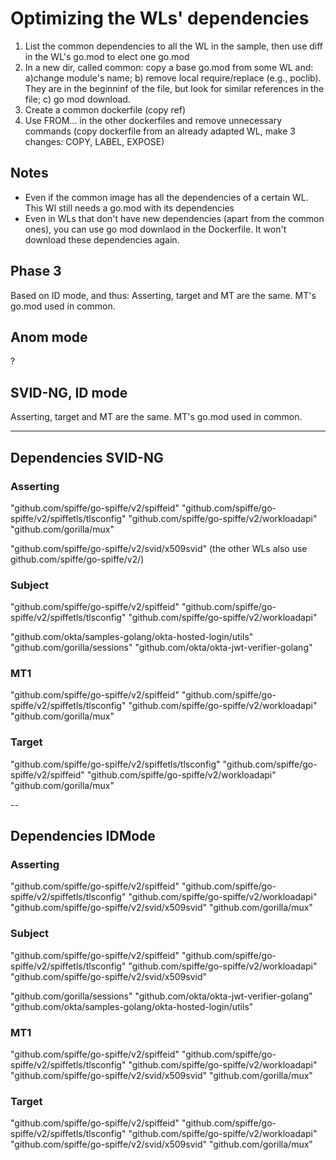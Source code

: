 # Optimizing the WLs' dependencies

1. List the common dependencies to all the WL in the sample, then use diff in the WL's go.mod to elect one go.mod
2. In a new dir, called common: copy a base go.mod from some WL and: a)change module's name; b) remove local require/replace (e.g., poclib). They are in the beginninf of the file, but look for similar references in the file; c) go mod download.
3. Create a common dockerfile (copy ref)
4. Use FROM... in the other dockerfiles and remove unnecessary commands (copy dockerfile from an already adapted WL, make 3 changes: COPY, LABEL, EXPOSE)

## Notes

- Even if the common image has all the dependencies of a certain WL. This Wl still needs a go.mod with its dependencies
- Even in WLs that don't have new dependencies (apart from the common ones), you can use go mod downlaod in the Dockerfile. It won't download these dependencies again.

## Phase 3

Based on ID mode, and thus: Asserting, target and MT are the same. MT's go.mod used in common.

## Anom mode

?

## SVID-NG, ID mode

Asserting, target and MT are the same. MT's go.mod used in common.

---

## Dependencies SVID-NG

### Asserting

"github.com/spiffe/go-spiffe/v2/spiffeid"
"github.com/spiffe/go-spiffe/v2/spiffetls/tlsconfig"
"github.com/spiffe/go-spiffe/v2/workloadapi"
"github.com/gorilla/mux"

"github.com/spiffe/go-spiffe/v2/svid/x509svid" (the other WLs also use github.com/spiffe/go-spiffe/v2/)

### Subject

"github.com/spiffe/go-spiffe/v2/spiffeid"
"github.com/spiffe/go-spiffe/v2/spiffetls/tlsconfig"
"github.com/spiffe/go-spiffe/v2/workloadapi"

"github.com/okta/samples-golang/okta-hosted-login/utils"
"github.com/gorilla/sessions"
"github.com/okta/okta-jwt-verifier-golang"

### MT1

"github.com/spiffe/go-spiffe/v2/spiffeid"
"github.com/spiffe/go-spiffe/v2/spiffetls/tlsconfig"
"github.com/spiffe/go-spiffe/v2/workloadapi"
"github.com/gorilla/mux"

### Target

"github.com/spiffe/go-spiffe/v2/spiffetls/tlsconfig"
"github.com/spiffe/go-spiffe/v2/spiffeid"
"github.com/spiffe/go-spiffe/v2/workloadapi"
"github.com/gorilla/mux"

--

## Dependencies IDMode

### Asserting

"github.com/spiffe/go-spiffe/v2/spiffeid"
"github.com/spiffe/go-spiffe/v2/spiffetls/tlsconfig"
"github.com/spiffe/go-spiffe/v2/workloadapi"
"github.com/spiffe/go-spiffe/v2/svid/x509svid"
"github.com/gorilla/mux"

### Subject

"github.com/spiffe/go-spiffe/v2/spiffeid"
"github.com/spiffe/go-spiffe/v2/spiffetls/tlsconfig"
"github.com/spiffe/go-spiffe/v2/workloadapi"
"github.com/spiffe/go-spiffe/v2/svid/x509svid"

"github.com/gorilla/sessions"
"github.com/okta/okta-jwt-verifier-golang"
"github.com/okta/samples-golang/okta-hosted-login/utils"

### MT1

"github.com/spiffe/go-spiffe/v2/spiffeid"
"github.com/spiffe/go-spiffe/v2/spiffetls/tlsconfig"
"github.com/spiffe/go-spiffe/v2/workloadapi"
"github.com/spiffe/go-spiffe/v2/svid/x509svid"
"github.com/gorilla/mux"

### Target

"github.com/spiffe/go-spiffe/v2/spiffeid"
"github.com/spiffe/go-spiffe/v2/spiffetls/tlsconfig"
"github.com/spiffe/go-spiffe/v2/workloadapi"
"github.com/spiffe/go-spiffe/v2/svid/x509svid"
"github.com/gorilla/mux"
